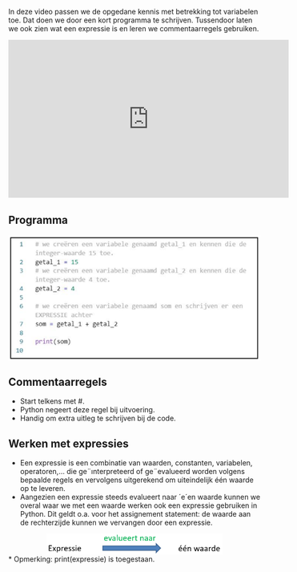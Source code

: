 In deze video passen we de opgedane kennis met betrekking tot variabelen toe. Dat doen we door een kort programma te schrijven. Tussendoor laten we ook zien wat een expressie is en leren we commentaarregels gebruiken.

<div align="center">
<iframe width="560" height="315" src="https://www.youtube.com/embed/KIQjDof8V-k" title="YouTube video player" frameborder="0" allow="accelerometer; autoplay; clipboard-write; encrypted-media; gyroscope; picture-in-picture; web-share" allowfullscreen></iframe>
</div>

## Programma
<div align="center">
  <img src="media/eerste_programma.png" align="center" width="550px" data-caption="Voorbeeldprogramma." />
</div>

## Commentaarregels
* Start telkens met #.
* Python negeert deze regel bij uitvoering.
* Handig om extra uitleg te schrijven bij de code.

## Werken met expressies
* Een expressie is een combinatie van waarden, constanten, variabelen, operatoren,... die ge¨ınterpreteerd of ge¨evalueerd worden volgens bepaalde regels en vervolgens uitgerekend om uiteindelijk één waarde op te leveren.
* Aangezien een expressie steeds evalueert naar ´e´en waarde kunnen we overal waar we met een waarde werken ook een expressie gebruiken in Python. Dit geldt o.a. voor het assignement statement: de waarde aan de rechterzijde kunnen we vervangen door een expressie.
<div align="center">
  <img src="media/expressie_naar_één_waarde.png" align="center" width="350px" data-caption="Een expressie evalueert steeds naar één waarde." />
</div>
* Opmerking: print(expressie) is toegestaan.

